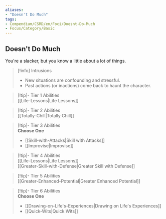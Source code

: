 ```yaml
---
aliases:
- "Doesn't Do Much"
tags:
- Compendium/CSRD/en/Foci/Doesnt-Do-Much
- Focus/Category/Basic
---
```


  
## Doesn't Do Much  
You're a slacker, but you know a little about a lot of things.  

>[!info] Intrusions  
>- New situations are confounding and stressful.  
>- Past actions (or inactions) come back to haunt the character.  


>[!tip]- Tier 1 Abilities  
> [[Life-Lessons|Life Lessons]]  


>[!tip]- Tier 2 Abilities  
> [[Totally-Chill|Totally Chill]]  


>[!tip]- Tier 3 Abilities  
> **Choose One**  
>- [[Skill-with-Attacks|Skill with Attacks]]  
>- [[Improvise|Improvise]]  


>[!tip]- Tier 4 Abilities  
> [[Life-Lessons|Life Lessons]]  
> [[Greater-Skill-with-Defense|Greater Skill with Defense]]  


>[!tip]- Tier 5 Abilities  
> [[Greater-Enhanced-Potential|Greater Enhanced Potential]]  


>[!tip]- Tier 6 Abilities  
> **Choose One**  
>- [[Drawing-on-Life's-Experiences|Drawing on Life's Experiences]]  
>- [[Quick-Wits|Quick Wits]]
